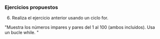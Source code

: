### Ejercicios propuestos

6. Realiza el ejercicio anterior usando un ciclo for. 

"Muestra los números impares y pares del 1 al 100 (ambos incluidos). Usa un bucle while.
"